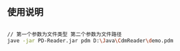 
## 使用说明

```bash

// 第一个参数为文件类型 第二个参数为文件路径
jave -jar PD-Reader.jar pdm D:\Java\CdmReader\demo.pdm

```